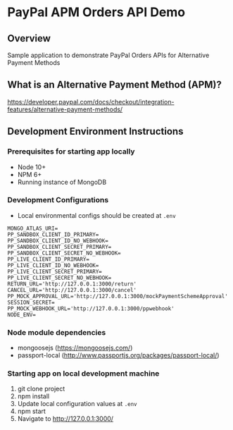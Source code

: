 # PayPal APM Orders API Demo

## Overview
Sample application to demonstrate PayPal Orders APIs for Alternative Payment Methods

## What is an Alternative Payment Method (APM)?
https://developer.paypal.com/docs/checkout/integration-features/alternative-payment-methods/

## Development Environment Instructions
### Prerequisites for starting app locally
* Node 10+
* NPM 6+
* Running instance of MongoDB

### Development Configurations
* Local environmental configs should be created at `.env`
```
MONGO_ATLAS_URI=
PP_SANDBOX_CLIENT_ID_PRIMARY=
PP_SANDBOX_CLIENT_ID_NO_WEBHOOK=
PP_SANDBOX_CLIENT_SECRET_PRIMARY=
PP_SANDBOX_CLIENT_SECRET_NO_WEBHOOK=
PP_LIVE_CLIENT_ID_PRIMARY=
PP_LIVE_CLIENT_ID_NO_WEBHOOK=
PP_LIVE_CLIENT_SECRET_PRIMARY=
PP_LIVE_CLIENT_SECRET_NO_WEBHOOK=
RETURN_URL='http://127.0.0.1:3000/return'
CANCEL_URL='http://127.0.0.1:3000/cancel'
PP_MOCK_APPROVAL_URL='http://127.0.0.1:3000/mockPaymentSchemeApproval'
SESSION_SECRET=
PP_MOCK_WEBHOOK_URL='http://127.0.0.1:3000/ppwebhook'
NODE_ENV=
```

### Node module dependencies
* mongoosejs (https://mongoosejs.com/)
* passport-local (http://www.passportjs.org/packages/passport-local/)

### Starting app on local development machine
1. git clone project
2. npm install
3. Update local configuration values at `.env`
4. npm start
5. Navigate to http://127.0.0.1:3000/